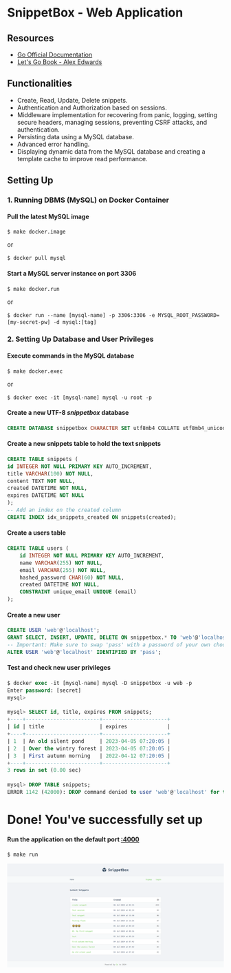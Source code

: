 # SnippetBox - Web Application

## Resources
- [Go Official Documentation](https://go.dev/)
- [Let's Go Book - Alex Edwards](https://lets-go.alexedwards.net/)

## Functionalities
- Create, Read, Update, Delete snippets.
- Authentication and Authorization based on sessions.
- Middleware implementation for recovering from panic, logging, setting secure headers, managing sessions, preventing CSRF attacks, and authentication.
- Persisting data using a MySQL database.
- Advanced error handling.
- Displaying dynamic data from the MySQL database and creating a template cache to improve read performance.

## Setting Up

### 1. Running DBMS (MySQL) on Docker Container

#### Pull the latest MySQL image
    $ make docker.image
or

    $ docker pull mysql

#### Start a MySQL server instance on port 3306
    $ make docker.run
or

    $ docker run --name [mysql-name] -p 3306:3306 -e MYSQL_ROOT_PASSWORD=[my-secret-pw] -d mysql:[tag]

### 2. Setting Up Database and User Privileges

#### Execute commands in the MySQL database
    $ make docker.exec
or

    $ docker exec -it [mysql-name] mysql -u root -p

#### Create a new UTF-8 *snippetbox* database
```sql
CREATE DATABASE snippetbox CHARACTER SET utf8mb4 COLLATE utf8mb4_unicode_ci;
```

#### Create a new snippets table to hold the text snippets
```sql
CREATE TABLE snippets (
id INTEGER NOT NULL PRIMARY KEY AUTO_INCREMENT,
title VARCHAR(100) NOT NULL,
content TEXT NOT NULL,
created DATETIME NOT NULL,
expires DATETIME NOT NULL
);
-- Add an index on the created column
CREATE INDEX idx_snippets_created ON snippets(created);
```

#### Create a users table

```sql
CREATE TABLE users (
    id INTEGER NOT NULL PRIMARY KEY AUTO_INCREMENT,
    name VARCHAR(255) NOT NULL,
    email VARCHAR(255) NOT NULL,
    hashed_password CHAR(60) NOT NULL,
    created DATETIME NOT NULL,
    CONSTRAINT unique_email UNIQUE (email)
);
```

#### Create a new user
```sql
CREATE USER 'web'@'localhost';
GRANT SELECT, INSERT, UPDATE, DELETE ON snippetbox.* TO 'web'@'localhost';
-- Important: Make sure to swap 'pass' with a password of your own choosing
ALTER USER 'web'@'localhost' IDENTIFIED BY 'pass';
```

#### Test and check new user privileges
```sql
$ docker exec -it [mysql-name] mysql -D snippetbox -u web -p
Enter password: [secret]
mysql>
  
mysql> SELECT id, title, expires FROM snippets;
+----+------------------------+---------------------+
| id | title                  | expires             |
+----+------------------------+---------------------+
| 1  | An old silent pond     | 2023-04-05 07:20:05 |
| 2  | Over the wintry forest | 2023-04-05 07:20:05 |
| 3  | First autumn morning   | 2022-04-12 07:20:05 |
+----+------------------------+---------------------+
3 rows in set (0.00 sec)

mysql> DROP TABLE snippets;
ERROR 1142 (42000): DROP command denied to user 'web'@'localhost' for table 'snippets'
```

# Done! You've successfully set up
#### Run the application on the default port [:4000](https://localhost:4000)
    $ make run
![img.png](ui/static/img/img.png)